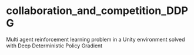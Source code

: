 # collaboration_and_competition_DDPG
Multi agent reinforcement learning problem in a Unity environment solved with Deep Deterministic Policy Gradient
